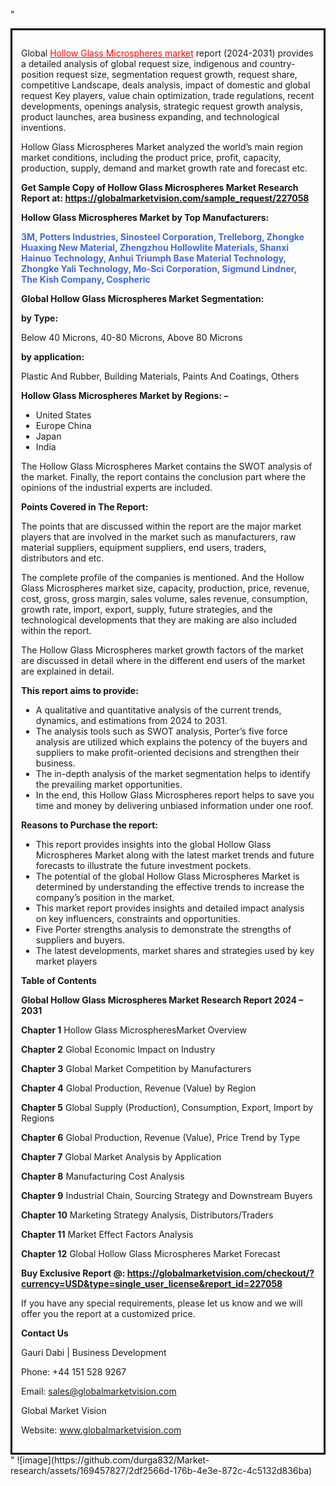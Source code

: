 "<div style='border: 3px solid black; padding: 1em;'>

Global <a style='color: #ff0000;' href='https://globalmarketvision.com/reports/global-hollow-glass-microspheres-market/227058'>Hollow Glass Microspheres market</a> report (2024-2031) provides a detailed analysis of global request size, indigenous and country- position request size, segmentation request growth, request share, competitive Landscape, deals analysis, impact of domestic and global request Key players, value chain optimization, trade regulations, recent developments, openings analysis, strategic request growth analysis, product launches, area business expanding, and technological inventions.

Hollow Glass Microspheres Market analyzed the world’s main region market conditions, including the product price, profit, capacity, production, supply, demand and market growth rate and forecast etc.

<strong>Get Sample Copy of Hollow Glass Microspheres Market Research Report at: <a style='color: #ff0000;' href='https://globalmarketvision.com/sample_request/227058?utm_source=linkedinPulse&utm_medium=Durga&utm_campaign=Durga'><strong>https://globalmarketvision.com/sample_request/227058</strong></a></strong>

<strong>Hollow Glass Microspheres Market by Top Manufacturers:</strong>

<strong style='color: #4169e1;'>3M, Potters Industries, Sinosteel Corporation, Trelleborg, Zhongke Huaxing New Material, Zhengzhou Hollowlite Materials, Shanxi Hainuo Technology, Anhui Triumph Base Material Technology, Zhongke Yali Technology, Mo-Sci Corporation, Sigmund Lindner, The Kish Company, Cospheric</strong>

<strong>Global Hollow Glass Microspheres Market Segmentation:</strong>

<strong>by Type:</strong>

Below 40 Microns, 40-80 Microns, Above 80 Microns

<strong>by application:</strong>

Plastic And Rubber, Building Materials, Paints And Coatings, Others

<strong>Hollow Glass Microspheres Market by Regions: –</strong>
<ul>
  <li>United States</li>
  <li>Europe China</li>
  <li>Japan</li>
  <li>India</li>
</ul>
The Hollow Glass Microspheres Market contains the SWOT analysis of the market. Finally, the report contains the conclusion part where the opinions of the industrial experts are included.

<strong>Points Covered in The Report:</strong>

The points that are discussed within the report are the major market players that are involved in the market such as manufacturers, raw material suppliers, equipment suppliers, end users, traders, distributors and etc.

The complete profile of the companies is mentioned. And the Hollow Glass Microspheres market size, capacity, production, price, revenue, cost, gross, gross margin, sales volume, sales revenue, consumption, growth rate, import, export, supply, future strategies, and the technological developments that they are making are also included within the report.

The Hollow Glass Microspheres market growth factors of the market are discussed in detail where in the different end users of the market are explained in detail.

<strong>This report aims to provide:</strong>
<ul>
  <li>A qualitative and quantitative analysis of the current trends, dynamics, and estimations from 2024 to 2031.</li>
  <li>The analysis tools such as SWOT analysis, Porter’s five force analysis are utilized which explains the potency of the buyers and suppliers to make profit-oriented decisions and strengthen their business.</li>
  <li>The in-depth analysis of the market segmentation helps to identify the prevailing market opportunities.</li>
  <li>In the end, this Hollow Glass Microspheres report helps to save you time and money by delivering unbiased information under one roof.</li>
</ul>
<strong>Reasons to Purchase the report:</strong>
<ul>
  <li>This report provides insights into the global Hollow Glass Microspheres Market along with the latest market trends and future forecasts to illustrate the future investment pockets.</li>
  <li>The potential of the global Hollow Glass Microspheres Market is determined by understanding the effective trends to increase the company’s position in the market.</li>
  <li>This market report provides insights and detailed impact analysis on key influencers, constraints and opportunities.</li>
  <li>Five Porter strengths analysis to demonstrate the strengths of suppliers and buyers.</li>
  <li>The latest developments, market shares and strategies used by key market players</li>
</ul>
<strong>Table of Contents</strong>

<strong>Global Hollow Glass Microspheres Market Research Report 2024 – 2031</strong>

<strong>Chapter 1</strong> Hollow Glass MicrospheresMarket Overview

<strong>Chapter 2</strong> Global Economic Impact on Industry

<strong>Chapter 3</strong> Global Market Competition by Manufacturers

<strong>Chapter 4</strong> Global Production, Revenue (Value) by Region

<strong>Chapter 5</strong> Global Supply (Production), Consumption, Export, Import by Regions

<strong>Chapter 6</strong> Global Production, Revenue (Value), Price Trend by Type

<strong>Chapter 7</strong> Global Market Analysis by Application

<strong>Chapter 8</strong> Manufacturing Cost Analysis

<strong>Chapter 9</strong> Industrial Chain, Sourcing Strategy and Downstream Buyers

<strong>Chapter 10</strong> Marketing Strategy Analysis, Distributors/Traders

<strong>Chapter 11</strong> Market Effect Factors Analysis

<strong>Chapter 12</strong> Global Hollow Glass Microspheres Market Forecast

<strong>Buy Exclusive Report @: <strong><a style='color: #ff0000;' href='https://globalmarketvision.com/checkout/?currency=USD&type=single_user_license&report_id=227058?utm_source=linkedinPulse&utm_medium=Durga&utm_campaign=Durga'>https://globalmarketvision.com/checkout/?currency=USD&type=single_user_license&report_id=227058</a></strong>
</strong>

If you have any special requirements, please let us know and we will offer you the report at a customized price.

<strong>Contact Us</strong>

Gauri Dabi | Business Development

Phone: +44 151 528 9267

Email: <a href='mailto:sales@globalmarketvision.com'>sales@globalmarketvision.com</a>

Global Market Vision

Website: <a href='http://www.globalmarketvision.com/'>www.globalmarketvision.com</a>

</div>"
![image](https://github.com/durga832/Market-research/assets/169457827/2df2566d-176b-4e3e-872c-4c5132d836ba)
